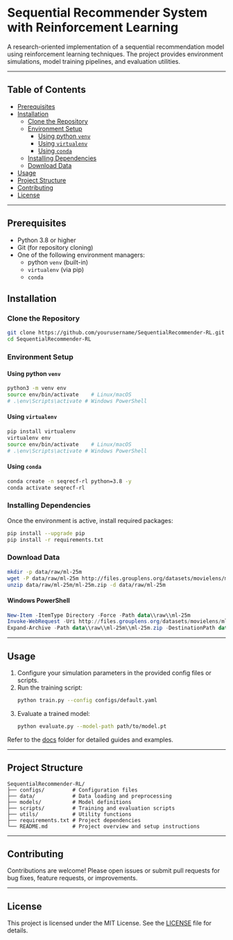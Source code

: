 # Sequential Recommender System with Reinforcement Learning

A research-oriented implementation of a sequential recommendation model using reinforcement learning techniques. The project provides environment simulations, model training pipelines, and evaluation utilities.

---

## Table of Contents

- [Prerequisites](#prerequisites)
- [Installation](#installation)
  - [Clone the Repository](#clone-the-repository)
  - [Environment Setup](#environment-setup)
    - [Using python `venv`](#using-python-venv)
    - [Using `virtualenv`](#using-virtualenv)
    - [Using `conda`](#using-conda)
  - [Installing Dependencies](#installing-dependencies)
  - [Download Data](#download-data)
- [Usage](#usage)
- [Project Structure](#project-structure)
- [Contributing](#contributing)
- [License](#license)

---

## Prerequisites

- Python 3.8 or higher
- Git (for repository cloning)
- One of the following environment managers:
  - python `venv` (built-in)
  - `virtualenv` (via pip)
  - `conda`

## Installation

### Clone the Repository

```bash
git clone https://github.com/yourusername/SequentialRecommender-RL.git
cd SequentialRecommender-RL
```

### Environment Setup

#### Using python `venv`

```bash
python3 -m venv env
source env/bin/activate    # Linux/macOS
# .\env\Scripts\activate # Windows PowerShell
```

#### Using `virtualenv`

```bash
pip install virtualenv
virtualenv env
source env/bin/activate    # Linux/macOS
# .\env\Scripts\activate # Windows PowerShell
```

#### Using `conda`

```bash
conda create -n seqrecf-rl python=3.8 -y
conda activate seqrecf-rl
```

### Installing Dependencies

Once the environment is active, install required packages:

```bash
pip install --upgrade pip
pip install -r requirements.txt
```

### Download Data

```bash
mkdir -p data/raw/ml-25m
wget -P data/raw/ml-25m http://files.grouplens.org/datasets/movielens/ml-25m.zip
unzip data/raw/ml-25m/ml-25m.zip -d data/raw/ml-25m
```

#### Windows PowerShell

```powershell
New-Item -ItemType Directory -Force -Path data\\raw\\ml-25m
Invoke-WebRequest -Uri http://files.grouplens.org/datasets/movielens/ml-25m.zip -OutFile data\\raw\\ml-25m\\ml-25m.zip
Expand-Archive -Path data\\raw\\ml-25m\\ml-25m.zip -DestinationPath data\\raw\\ml-25m
```

---

## Usage

1. Configure your simulation parameters in the provided config files or scripts.
2. Run the training script:
   ```bash
   python train.py --config configs/default.yaml
   ```
3. Evaluate a trained model:
   ```bash
   python evaluate.py --model-path path/to/model.pt
   ```

Refer to the [docs](docs/) folder for detailed guides and examples.

---

## Project Structure

```
SequentialRecommender-RL/
├── configs/         # Configuration files
├── data/            # Data loading and preprocessing
├── models/          # Model definitions
├── scripts/         # Training and evaluation scripts
├── utils/           # Utility functions
├── requirements.txt # Project dependencies
└── README.md        # Project overview and setup instructions
```

---

## Contributing

Contributions are welcome! Please open issues or submit pull requests for bug fixes, feature requests, or improvements.

---

## License

This project is licensed under the MIT License. See the [LICENSE](LICENSE) file for details.
